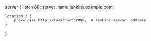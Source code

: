
server {
    listen 80;
    server_name jenkins.example.com;

    location / {
        proxy_pass http://localhost:8080;  # Jenkins server  address
    }

}
 

